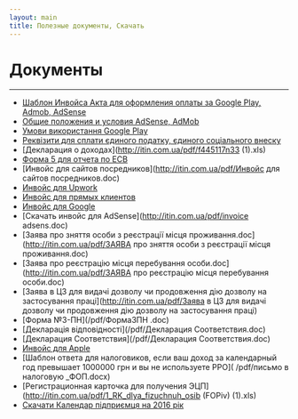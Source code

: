 ```yaml
---
layout: main
title: Полезные документы, Скачать
---
```

# Документы

---

* [Шаблон Инвойса Акта для оформления оплаты за Google Play, Admob, AdSense](/pdf/AcceptanceProtokolGoogle.pdf)
* [Общие положения и условия AdSense, AdMob](https://www.google.com/adsense/localized-terms)
* [Умови використання Google Play](https://play.google.com/intl/en_ua/about/play-terms.html)
* [Реквізити для сплати єдиного податку, єдиного соціального внеску](https://taxer.ua/uk/directory)
* [Декларация о доходах](http://itin.com.ua/pdf/f445117n33 (1).xls)
* [Форма 5 для отчета по ЕСВ](http://itin.com.ua/pdf/f442135n497.doc)
* [Инвойс для сайтов посредников](http://itin.com.ua/pdf/Инвойс для сайтов посредников.doc)
* [Инвойс для Upwork](http://itin.com.ua/pdf/Инвойс_upwork.doc)
* [Инвойс для прямых клиентов](http://itin.com.ua/pdf/Инвойс_Прямые_клиенты.doc)
* [Инвойс для Google](http://itin.com.ua/pdf/Инвойс_Гугл_6.doc)
* [Скaчать инвойс для AdSense](http://itin.com.ua/pdf/invoice adsens.doc)
* [Заява про зняття особи з реєстрації місця проживання.doc](http://itin.com.ua/pdf/ЗАЯВА  про зняття особи з реєстрації місця проживання.doc)
* [Заява про реєстрацію місця перебування особи.doc](http://itin.com.ua/pdf/ЗАЯВА  про реєстрацію місця перебування особи.doc)
* [Заява в ЦЗ для видачі дозволу чи продовження дію дозволу на застосування праці](http://itin.com.ua/pdf/Заява в ЦЗ для видачі дозволу чи продовження дію дозволу на застосування праці)
* [Форма №3-ПН](/pdf/Форма3ПН .doc)
* [Декларація відповідності](/pdf/Декларация Соответствия.doc)
* [Декларация Соответствия](/pdf/Декларация Соответствия.doc)
* [Инвойс для Apple](http://itin.com.ua/pdf/Invoice_Apple.doc)
* [Шаблон ответа для налоговиков, если  ваш доход за календарный год превышает 1000000 грн и вы не используете РРО]( /pdf/письмо в налоговую _ФОП.docx)
* [Регистрационная карточка для получения ЭЦП](http://itin.com.ua/pdf/1_RK_dlya_fizuchnuh_osib (FOPiv) (1).xls)
* [Скачати Календар підприємця на 2016 рік](/images/Kalendar.pdf)
